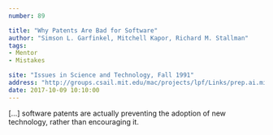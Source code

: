 ```yaml
---
number: 89

title: "Why Patents Are Bad for Software"
author: "Simson L. Garfinkel, Mitchell Kapor, Richard M. Stallman"
tags:
- Mentor
- Mistakes

site: "Issues in Science and Technology, Fall 1991"
address: "http://groups.csail.mit.edu/mac/projects/lpf/Links/prep.ai.mit.edu/issues.article"
date: 2017-10-09 10:10:00
---
```


[…] software patents are actually preventing the adoption of new technology, rather than encouraging it.
